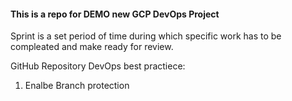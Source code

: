 #### This is a repo for DEMO new GCP DevOps Project ####

Sprint is a set period of time during which specific work has to be compleated and make ready for review.

GitHub Repository DevOps best practiece:
1. Enalbe Branch protection

